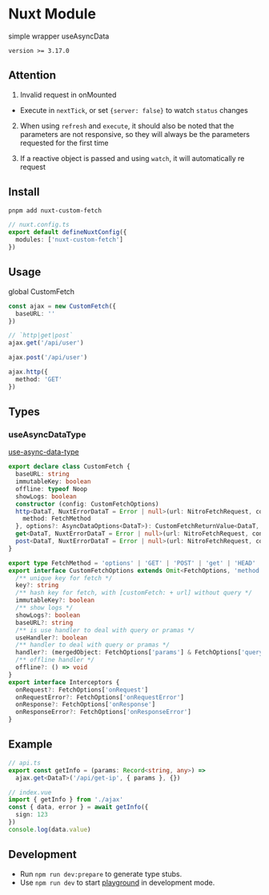 # Nuxt Module

simple wrapper useAsyncData

`version >= 3.17.0`

## Attention

1. Invalid request in onMounted

- Execute in `nextTick`, or set `{server: false}` to watch `status` changes

2. When using `refresh` and `execute`, it should also be noted that the parameters are not responsive, so they will always be the parameters requested for the first time

3. If a reactive object is passed and using `watch`, it will automatically re request

## Install

```bash
pnpm add nuxt-custom-fetch
```

```ts
// nuxt.config.ts
export default defineNuxtConfig({
  modules: ['nuxt-custom-fetch']
})
```

## Usage

global CustomFetch

```ts
const ajax = new CustomFetch({
  baseURL: ''
})

// `http|get|post`
ajax.get('/api/user')

ajax.post('/api/user')

ajax.http({
  method: 'GET'
})
```

## Types

### useAsyncDataType

[use-async-data-type](https://nuxt.com/docs/api/composables/use-async-data#type)

```ts
export declare class CustomFetch {
  baseURL: string
  immutableKey: boolean
  offline: typeof Noop
  showLogs: boolean
  constructor (config: CustomFetchOptions)
  http<DataT, NuxtErrorDataT = Error | null>(url: NitroFetchRequest, config: CustomFetchOptions & {
    method: FetchMethod
  }, options?: AsyncDataOptions<DataT>): CustomFetchReturnValue<DataT, NuxtErrorDataT>
  get<DataT, NuxtErrorDataT = Error | null>(url: NitroFetchRequest, config?: CustomFetchOptions, options?: AsyncDataOptions<DataT>): CustomFetchReturnValue<DataT, NuxtErrorDataT>
  post<DataT, NuxtErrorDataT = Error | null>(url: NitroFetchRequest, config?: CustomFetchOptions, options?: AsyncDataOptions<DataT>): CustomFetchReturnValue<DataT, NuxtErrorDataT>
}

export type FetchMethod = 'options' | 'GET' | 'POST' | 'get' | 'HEAD' | 'PATCH' | 'PUT' | 'DELETE' | 'CONNECT' | 'OPTIONS' | 'TRACE' | 'post' | 'head' | 'patch' | 'put' | 'delete' | 'connect' | 'trace' | undefined
export interface CustomFetchOptions extends Omit<FetchOptions, 'method'> {
  /** unique key for fetch */
  key?: string
  /** hash key for fetch, with [customFetch: + url] without query */
  immutableKey?: boolean
  /** show logs */
  showLogs?: boolean
  baseURL?: string
  /** is use handler to deal with query or pramas */
  useHandler?: boolean
  /** handler to deal with query or pramas */
  handler?: (mergedObject: FetchOptions['params'] & FetchOptions['query']) => Record<string, any>
  /** offline handler */
  offline?: () => void
}
export interface Interceptors {
  onRequest?: FetchOptions['onRequest']
  onRequestError?: FetchOptions['onRequestError']
  onResponse?: FetchOptions['onResponse']
  onResponseError?: FetchOptions['onResponseError']
}
```

## Example

```ts
// api.ts
export const getInfo = (params: Record<string, any>) =>
  ajax.get<DataT>('/api/get-ip', { params }, {})
```

```ts
// index.vue
import { getInfo } from './ajax'
const { data, error } = await getInfo({
  sign: 123
})
console.log(data.value)
```

## Development

- Run `npm run dev:prepare` to generate type stubs.
- Use `npm run dev` to start [playground](./playground) in development mode.
